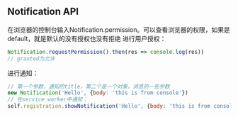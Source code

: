 <!--
 * @Descripttion: 
 * @Author: jiegiser
 * @Date: 2020-03-12 17:45:40
 * @LastEditors: jiegiser
 * @LastEditTime: 2020-03-12 17:56:13
 -->
## Notification API

在浏览器的控制台输入Notification.permission。可以查看浏览器的权限，如果是default，就是默认的没有授权也没有拒绝
进行用户授权：
```js
Notification.requestPermission().then(res => console.log(res))
// granted为允许
```
进行通知：
```js
// 第一个参数，通知的title，第二个是一个对象，消息的一些参数
new Notification('Hello', {body: 'this is from console'})
// 在service worker中通知：
self.registration.showNotification('Hello', {body: 'this is from console'})
```